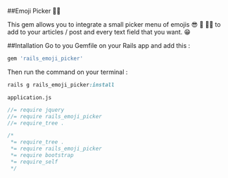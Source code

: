 ##Emoji Picker ✌🏻

This gem allows you to integrate a small picker menu of emojis 😎 🙊 👏🏻 to add to your articles / post  and every text field that you want. 😁


##Intallation
Go to you Gemfile on your Rails app  and add this : 
```ruby
gem 'rails_emoji_picker'
```

Then run the command on your terminal : 
```ruby
rails g rails_emoji_picker:install
```

`application.js`
```js
//= require jquery
//= require rails_emoji_picker
//= require_tree .
```


```css
/*
 *= require_tree .
 *= require rails_emoji_picker
 *= require bootstrap
 *= require_self
 */
```



